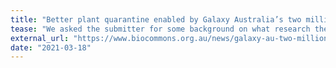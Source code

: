 ```yaml
---
title: "Better plant quarantine enabled by Galaxy Australia’s two millionth job"
tease: "We asked the submitter for some background on what research they were doing. We found a fascinating story."
external_url: "https://www.biocommons.org.au/news/galaxy-au-two-millionth-job"
date: "2021-03-18"
---
```



